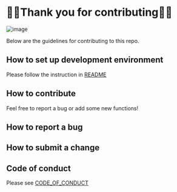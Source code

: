 # 👍🏼Thank you for contributing👍🏼
![image](https://geolatinas.weebly.com/uploads/1/2/4/6/124680710/character-couple-solving-puzzle-pieces-illustration-53876-32627_orig.jpg)

Below are the guidelines for contributing to this repo.

## How to set up development environment
Please follow the instruction in [README](https://github.com/juliachiu1/csc510_g4_hw1/blob/main/README.md)

## How to contribute
Feel free to report a bug or add some new functions!

## How to report a bug


## How to submit a change


## Code of conduct
Please see [CODE_OF_CONDUCT](https://github.com/juliachiu1/csc510_g4_hw1/blob/main/CODE_OF_CONDUCT.md)



